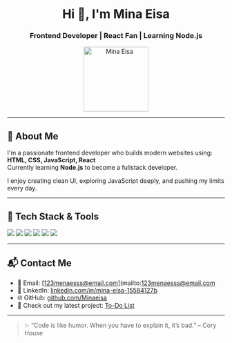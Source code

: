 <h1 align="center">Hi 👋, I'm Mina Eisa</h1>
<h3 align="center">Frontend Developer | React Fan | Learning Node.js</h3>

<p align="center">
  <img src="https://raw.githubusercontent.com/aminajmal/public-assets/main/mina-profile.jpg" width="150" alt="Mina Eisa" />
</p>


---

## 🧠 About Me

I'm a passionate frontend developer who builds modern websites using:
**HTML, CSS, JavaScript, React**  
Currently learning **Node.js** to become a fullstack developer.

I enjoy creating clean UI, exploring JavaScript deeply, and pushing my limits every day.

---

## 🔧 Tech Stack & Tools

<p>
  <img src="https://img.shields.io/badge/HTML-E34F26?logo=html5&logoColor=white" />
  <img src="https://img.shields.io/badge/CSS-1572B6?logo=css3&logoColor=white" />
  <img src="https://img.shields.io/badge/Bootstrap-7952B3?logo=bootstrap&logoColor=white" />
  <img src="https://img.shields.io/badge/JavaScript-F7DF1E?logo=javascript&logoColor=black" />
  <img src="https://img.shields.io/badge/React-61DAFB?logo=react&logoColor=black" />
  <img src="https://img.shields.io/badge/Node.js-339933?logo=node.js&logoColor=white" />
</p>

---

## 📬 Contact Me

- 📧 Email: [123menaesss@email.com](mailto:123menaesss@email.com
- 💼 LinkedIn: [linkedin.com/in/mina-eisa-15584127b](https:www.linkedin.com/in/mina-eisa-15584127b)
- 🌐 GitHub: [github.com/Minaeisa](https://github.com/Minaeisa)
- 📌 Check out my latest project: [To-Do List](https://github.com/Minaeisa/To-Do-List)


---


> ✨ “Code is like humor. When you have to explain it, it’s bad.” – Cory House
